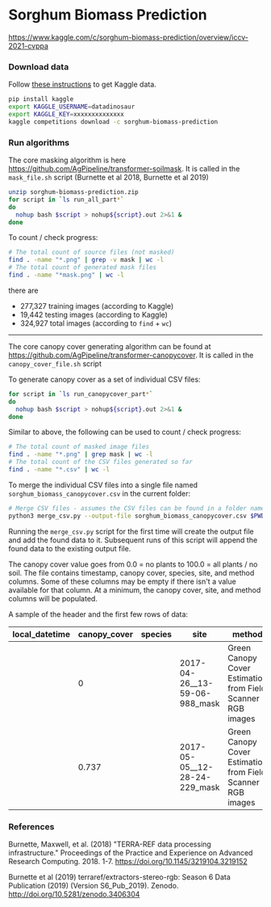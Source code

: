 # Sorghum Biomass Prediction


https://www.kaggle.com/c/sorghum-biomass-prediction/overview/iccv-2021-cvppa


### Download data

Follow [these instructions](https://github.com/Kaggle/kaggle-api#api-credentials) to get Kaggle data.

```sh
pip install kaggle
export KAGGLE_USERNAME=datadinosaur
export KAGGLE_KEY=xxxxxxxxxxxxxx
kaggle competitions download -c sorghum-biomass-prediction
```

### Run algorithms

The core masking algorithm is here https://github.com/AgPipeline/transformer-soilmask.
It is called in the `mask_file.sh` script (Burnette et al 2018, Burnette et al 2019)


```sh
unzip sorghum-biomass-prediction.zip
for script in `ls run_all_part*`
do
  nohup bash $script > nohup${script}.out 2>&1 &
done
```

To count / check progress:

```sh
# The total count of source files (not masked)
find . -name "*.png" | grep -v mask | wc -l
# The total count of generated mask files
find . -name "*mask.png" | wc -l
```


there are 
* 277,327 training images (according to Kaggle)
* 19,442 testing images (according to Kaggle)
* 324,927 total images (according to `find` + `wc`)

---

The core canopy cover generating algorithm can be found at https://github.com/AgPipeline/transformer-canopycover.
It is called in the `canopy_cover_file.sh` script

To generate canopy cover as a set of individual CSV files:

```sh
for script in `ls run_canopycover_part*`
do
  nohup bash $script > nohup${script}.out 2>&1 &
done
```
Similar to above, the following can be used to count / check progress:

```sh
# The total count of masked image files
find . -name "*.png" | grep mask | wc -l
# The total count of the CSV files generated so far
find . -name "*.csv" | wc -l
```

To merge the individual CSV files into a single file named `sorghum_biomass_canopycover.csv` in the current folder:

```bash
# Merge CSV files - assumes the CSV files can be found in a folder named "data" residing in the current folder
python3 merge_csv.py --output-file sorghum_biomass_canopycover.csv $PWD/data/ ./
```

Running the `merge_csv.py` script for the first time will create the output file and add the found data to it.
Subsequent runs of this script will append the found data to the existing output file.

The canopy cover value goes from 0.0 = no plants to 100.0 = all plants / no soil.
The file contains timestamp, canopy cover, species, site, and method columns.
Some of these columns may be empty if there isn't a value available for that column.
At a minimum, the canopy cover, site, and method columns will be populated.

A sample of the header and the first few rows of data:

|local_datetime|canopy_cover|species|site|method|
|--------------|------------|-------|----|------|
| |0| |2017-04-26__13-59-06-988_mask|Green Canopy Cover Estimation from Field Scanner RGB images |
| |0.737| |2017-05-05__12-28-24-229_mask|Green Canopy Cover Estimation from Field Scanner RGB images |

### References

Burnette, Maxwell, et al. (2018) "TERRA-REF data processing infrastructure." Proceedings of the Practice and Experience on Advanced Research Computing. 2018. 1-7. https://doi.org/10.1145/3219104.3219152

Burnette et al (2019) terraref/extractors-stereo-rgb: Season 6 Data Publication (2019) (Version S6_Pub_2019). Zenodo. http://doi.org/10.5281/zenodo.3406304


